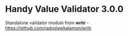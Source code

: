 # Handy Value Validator 3.0.0

Standalone validator module from **writr** - https://github.com/radoslawkalamon/writr
